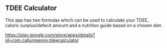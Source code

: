 ﻿## TDEE Calculator
This app has two formulas which can be used to calculate your TDEE, caloric surplus/defecit amount and a nutrition guide based on a chosen diet.

https://play.google.com/store/apps/details?id=com.callumpenny.tdeecalculator
